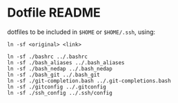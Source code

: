 # Dotfile README

dotfiles to be included in `$HOME` or `$HOME/.ssh`, using:

`ln -sf <original> <link>`


```
ln -sf ./bashrc ../.bashrc
ln -sf ./bash_aliases ../.bash_aliases
ln -sf ./bash_nedap ../.bash_nedap
ln -sf ./bash_git ../.bash_git
ln -sf ./git-completion.bash ../.git-completions.bash
ln -sf ./gitconfig ../.gitconfig
ln -sf ./ssh_config ../.ssh/config
```

